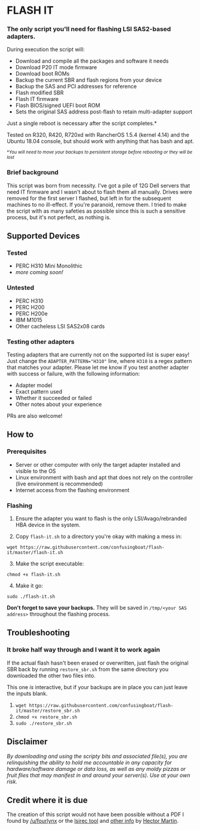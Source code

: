 # FLASH IT

### The only script you'll need for flashing LSI SAS2-based adapters.

During execution the script will:
* Download and compile all the packages and software it needs
* Download P20 IT mode firmware
* Download boot ROMs
* Backup the current SBR and flash regions from your device
* Backup the SAS and PCI addresses for reference
* Flash modified SBR
* Flash IT firmware
* Flash BIOS/signed UEFI boot ROM
* Sets the original SAS address post-flash to retain multi-adapter support

Just a single reboot is necessary after the script completes.\*

Tested on R320, R420, R720xd with RancherOS 1.5.4 (kernel 4.14) and the Ubuntu 18.04 console, but should work with anything that has bash and apt.

<sup>\*_You will need to move your backups to persistent storage before rebooting or they will be lost_</sup>

### Brief background

This script was born from necessity. I've got a pile of 12G Dell servers that need IT firmware and I wasn't about to flash them all manually. Drives were removed for the first server I flashed, but left in for the subsequent machines to no ill-effect. If you're paranoid, remove them. I tried to make the script with as many safeties as possible since this is such a sensitive process, but it's not perfect, as nothing is.

## Supported Devices
### Tested
* PERC H310 Mini Monolithic
* _more coming soon!_

### Untested
* PERC H310
* PERC H200
* PERC H200e
* IBM M1015
* Other cacheless LSI SAS2x08 cards

### Testing other adapters
Testing adapters that are currently not on the supported list is super easy! Just change the `ADAPTER_PATTERN="H310"` line, where `H310` is a regex pattern that matches your adapter. Please let me know if you test another adapter with success or failure, with the following information:
* Adapter model
* Exact pattern used
* Whether it succeeded or failed
* Other notes about your experience

PRs are also welcome!

## How to
### Prerequisites
* Server or other computer with only the target adapter installed and visible to the OS
* Linux environment with bash and apt that does not rely on the controller (live environment is recommended)
* Internet access from the flashing environment

### Flashing
1. Ensure the adapter you want to flash is the only LSI/Avago/rebranded HBA device in the system.

2. Copy `flash-it.sh` to a directory you're okay with making a mess in:
```
wget https://raw.githubusercontent.com/confusingboat/flash-it/master/flash-it.sh
```
3. Make the script executable:
```
chmod +x flash-it.sh
```

4. Make it go:
```
sudo ./flash-it.sh
```

**Don't forget to save your backups.** They will be saved in `/tmp/<your SAS address>` throughout the flashing process.

## Troubleshooting

### It broke half way through and I want it to work again
If the actual flash hasn't been erased or overwritten, just flash the original SBR back by running `restore_sbr.sh` from the same directory you downloaded the other two files into.

This one *is* interactive, but if your backups are in place you can just leave the inputs blank.

1. `wget https://raw.githubusercontent.com/confusingboat/flash-it/master/restore_sbr.sh`
2. `chmod +x restore_sbr.sh`
3. `sudo ./restore_sbr.sh`

## Disclaimer

*By downloading and using the scripty bits and associated file(s), you are relinquishing the ability to hold me accountable in any capacity for hardware/software damage or data loss, as well as any moldy pizzas or fruit flies that may manifest in and around your server(s). Use at your own risk.*

## Credit where it is due
The creation of this script would not have been possible without a PDF I found by [/u/fourlynx](https://www.reddit.com/u/fourlynx) or the [lsirec tool](https://github.com/marcan/lsirec) and [other info](https://marcan.st/2016/05/crossflashing-the-fujitsu-d2607/) by [Hector Martin](https://marcan.st/about/).
